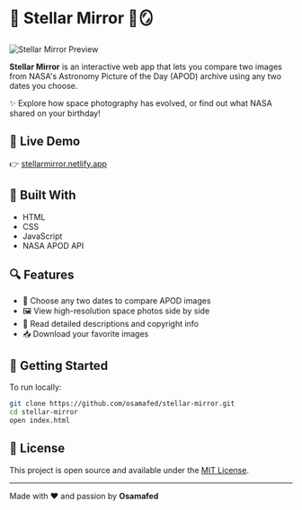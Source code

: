 # 🌌 Stellar Mirror 🔭🪞

![Stellar Mirror Preview](![image](https://github.com/user-attachments/assets/4eecb173-3d78-4fa1-8d24-c8f8b8c30f67)
)

**Stellar Mirror** is an interactive web app that lets you compare two images from NASA's Astronomy Picture of the Day (APOD) archive using any two dates you choose.

✨ Explore how space photography has evolved, or find out what NASA shared on your birthday!

## 🚀 Live Demo
👉 [stellarmirror.netlify.app](https://stellarmirror.netlify.app/)

## 🧰 Built With
- HTML
- CSS
- JavaScript
- NASA APOD API

## 🔍 Features
- 📅 Choose any two dates to compare APOD images
- 🖼️ View high-resolution space photos side by side
- 📖 Read detailed descriptions and copyright info
- 📥 Download your favorite images

## 📂 Getting Started
To run locally:

```bash
git clone https://github.com/osamafed/stellar-mirror.git
cd stellar-mirror
open index.html
```

## 📄 License
This project is open source and available under the [MIT License](LICENSE).

---
Made with ❤️ and passion by **Osamafed**
